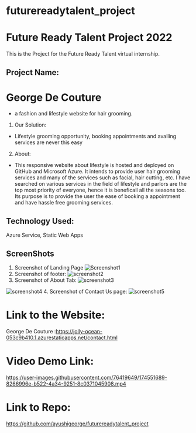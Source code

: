 # futurereadytalent_project
# Future Ready Talent Project 2022
This is the Project for the Future Ready Talent virtual internship.

## Project Name: 
# George De Couture
- a fashion and lifestyle website for hair grooming.
1. Our Solution:
* Lifestyle grooming opportunity, booking appointments and availing services are never this easy

2. About:
* This responsive website about lifestyle is hosted and deployed on GitHub and Microsoft Azure.
It intends to provide user hair grooming services and many of the services such as facial, hair cutting, etc.
I have searched on various services in the field of lifestyle and parlors are the top most priority of everyone, hence it is beneficail all the seasons too.
Its purpose is to provide the user the ease of booking a appointment and have hassle free grooming services.

## Technology Used:
Azure Service, Static Web Apps

## ScreenShots
1. Screenshot of Landing Page
![Screenshot1](https://user-images.githubusercontent.com/76419649/174546361-16566355-4737-4635-96a1-3e851e49fddb.jpg)
2. Screenshot of footer:
![screenshot2](https://user-images.githubusercontent.com/76419649/174546387-3e4493a0-ca71-4590-a578-b0f131b798ed.jpg)
3. Screenshot of About Tab:
![screenshot3](https://user-images.githubusercontent.com/76419649/174546567-14fcf472-aae0-4ad4-938a-d7d09a937c81.jpg)

![screenshot4](https://user-images.githubusercontent.com/76419649/174546578-86d1dcd9-2932-4b78-92db-f8d258738efa.jpg)
4. Screenshot of Contact Us page:
![screenshot5](https://user-images.githubusercontent.com/76419649/174546596-90eb9b90-f675-4c03-b94f-c1f5ca05c443.jpg)


# Link to the  Website:
George De Couture :https://jolly-ocean-053c9b410.1.azurestaticapps.net/contact.html

# Video Demo Link:
https://user-images.githubusercontent.com/76419649/174551689-8266996e-b522-4a34-9251-8c0371045908.mp4


# Link to Repo:
https://github.com/ayushigeorge/futurereadytalent_project








